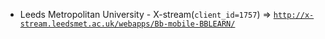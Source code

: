 - Leeds Metropolitan University - X-stream(`client_id=1757`) => [`http://x-stream.leedsmet.ac.uk/webapps/Bb-mobile-BBLEARN/`](http://x-stream.leedsmet.ac.uk/webapps/Bb-mobile-BBLEARN/)
